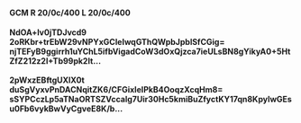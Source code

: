 #### GCM R 20/0c/400 L 20/0c/400
**NdOA+lv0jTDJvcd9**<br/>**2oRKbr+trEbW29vNPYxGCIeIwqGThQWpbJpblSfCGig=**<br/>**njTEFyB9ggirrh1uYChL5ifbVigadCoW3dOxQjzca7ieULsBN8gYikyA0+5HtZfZ212z2I+Tb99pk2It...**<br/><br/>
**2pWxzEBftgUXlX0t**<br/>**duSgVyxvPnDACNqitZK6/CFGixIelPkB4OoqzXcqHm8=**<br/>**sSYPCczLp5aTNaORTSZVccalg7Uir30Hc5kmiBuZfyctKY17qn8KpyIwGEsu0Fb6vykBwVyCgveE8K/b...**